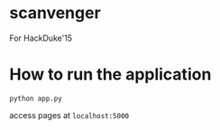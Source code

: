 # scanvenger
For HackDuke'15

# How to run the application
```
python app.py
```

access pages at `localhost:5000`

